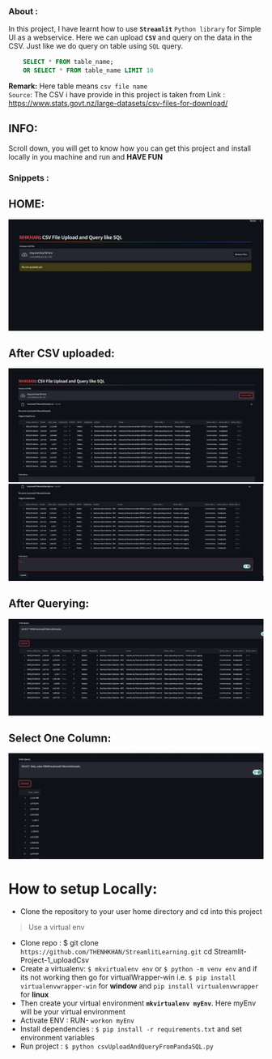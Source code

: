 ### About :
In this project,  I have learnt how to use **`Streamlit`** `Python library` for Simple UI as a webservice.
Here we can upload **`CSV`** and query on the data in the CSV. Just like we do query on table using `SQL` query.
```SQL
    SELECT * FROM table_name;
    OR SELECT * FROM table_name LIMIT 10
```
**Remark:** Here table means  `csv file name` <br>
`Source`: The CSV i have provide in this project is taken from 
Link : https://www.stats.govt.nz/large-datasets/csv-files-for-download/
## INFO: 
Scroll down, you will get to know how you can get this project and install locally in you machine and run and **HAVE FUN**

### Snippets :
## HOME:
![image](./SS_APP/1_Home_beforeUploadingFile.jpg?raw=true)

## After CSV uploaded:
![image](./SS_APP/2_Home_AfterUploadingFile.jpg?raw=true)
![image](./SS_APP/3_Home_beforeQuery.jpg?raw=true)

## After Querying:
![image](./SS_APP/4_Home_AfterQUERY.jpg?raw=true)

## Select One Column:
![image](./SS_APP/5_Home_AfterONE_Col_QUERY.jpg?raw=true)

# How to setup Locally:
- Clone the repository to your user home directory and cd into this project
> Use a virtual env
- Clone repo : $ git clone `https://github.com/THENHKHAN/StreamlitLearning.git`
cd Streamlit-Project-1_uploadCsv
- Create a virtualenv: `$ mkvirtualenv env` or `$ python -m venv env` and if its not working then go for virtualWrapper-win i.e.
`$ pip install virtualenvwrapper-win` for **window** and `pip install virtualenvwrapper` for **linux** <br>
- Then create your virtual environment **`mkvirtualenv myEnv`**. Here myEnv will be your virtual environment <br>
- Activate ENV :  RUN- `workon myEnv` <br>
- Install dependencies : `$ pip install -r requirements.txt` and set environment variables <br>
- Run project : `$ python csvUploadAndQueryFromPandaSQL.py`
